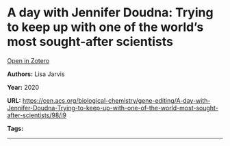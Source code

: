 # A day with Jennifer Doudna: Trying to keep up with one of the world’s most sought-after scientists
[Open in Zotero](zotero://select/items/@Jarvis_2020)

**Authors:** Lisa Jarvis

**Year:** 2020

**URL:** https://cen.acs.org/biological-chemistry/gene-editing/A-day-with-Jennifer-Doudna-Trying-to-keep-up-with-one-of-the-world-most-sought-after-scientists/98/i9

**Tags:**

---